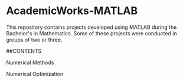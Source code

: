 # AcademicWorks-MATLAB
This repository contains projects developed using MATLAB during the Bachelor's in Mathematics. Some of these projects were conducted in groups of two or three.

##CONTENTS

Numerical Methods

Numerical Optimization 
